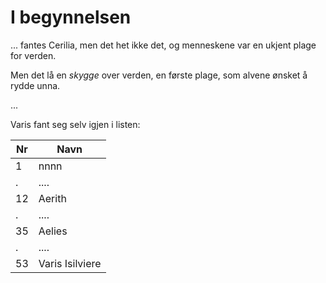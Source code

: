 # I begynnelsen
... fantes Cerilia, men det het ikke det, og menneskene var en ukjent plage for verden.

Men det lå en *skygge* over verden, en første plage, som alvene ønsket å rydde unna.

...

Varis fant seg selv igjen i listen:

Nr   | Navn
---- | ----
 1 | nnnn
 . | ....
12 | Aerith
 . | ....
35 | Aelies
 . | ....
53 | Varis Isilviere
